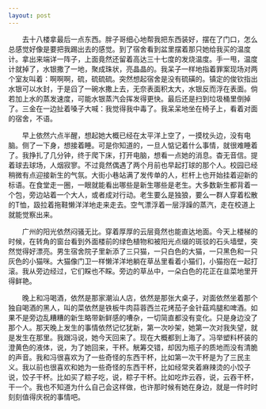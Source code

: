 ```yaml
---
layout: post
---
```

　　去十八楼拿最后一点东西。胖子哥细心地帮我把东西装好，摆在了门口，怎么总感觉好像是要把我踢出去的感觉。到了宿舍看到盆里摆着那只她给我买的温度计。拿出来端详一阵子，上面竟然还留着高达三十七度的发烧温度。手一甩，温度计就掉了，水银撒了一地，聚成珠状，亮晶晶的。我呆子一样地指着罪案现场对两个室友叫着：啊啊啊，硫，硫硫硫。突然想起宿舍是没有硫磺的。镇定的俊钦指出水银可以水封，于是舀了一碗水撒上去，无奈表面积太大，水银反而浮在表面。倘若加上水的蒸发速度，可能水银蒸汽会挥发得更快。最后还是扫到垃圾桶里倒掉了。三金在一边扯着嗓子大喊：我觉得我中毒了。我呆呆地坐在椅子上，看着对面的宿舍，不语。

　　早上依然六点半醒，想起她大概已经在太平洋上空了，一摸枕头边，没有电脑。侧了一下身，想接着睡。可是你知道的，一旦人惦记着什么事情，就很难睡着了。我挣扎了几分钟，终于爬下床，打开电脑，想看一点她的消息。杳无音信。提着球去球场，人烟寂寥。不过竟然偶遇了两个月前也早起打球的那个人。校园已经稍微有点迎接新生的气氛。大街小巷站满了发传单的人，栏杆上也开始挂着迎新的标语。在食堂走一圈，一眼就能看出哪些是新生哪些是老生。大多数新生都背着一个包，旁边站着一个大人，或者成对行动。老生要么是独狼，要么一群人穿着松散的T恤，趿拉着拖鞋懒洋洋地走来走去。空气漂浮着一层浮躁的蒸汽，走在校道上就能觉察出来。

　　广州的阳光依然闷骚无比。穿着厚厚的云层竟然也能直达地面。今天上楼梯的时候，在转角的窗台看到外面楼前的绿色植物和被阳光点缀的斑驳的石头墙壁，突然觉得好漂亮。男生宿舍院子里新添了三只猫，一只白色的大猫，一只黑色和一只灰色的小猫咪。大猫像门卫一样懒洋洋地躺在草丛里看着小猫们，小猫抱在一起打滚。我从旁边经过，它们睬也不睬。旁边的草丛中，一朵白色的花正在韭菜地里开得鲜艳。

　　晚上和冯喝酒，依然是那家潮汕人店，依然是那张大桌子，对面依然坐着那个独自喝酒的黑人，叫的菜依然是铁板牛肉蒜蓉西兰花烤茄子金针菇鸡腿和啤酒。如果不是旁边乱糟糟的新生略带新鲜感的嘈杂，一切简直都没有变化。只是身边没了那个人。那天晚上发生的事情依然记忆犹新，第一次吵架，她第一次对我失望，就是发生在那里。我跟冯说，她今天回来了。现在大概都到上海了。冯举塑料杯装的澄黄色的液体，说，为了她回来，干杯。觥筹交错，却因为瓶子的质地而没有清脆的声音。我和冯很喜欢为了一些奇怪的东西干杯，比如第一次干杯是为了三民主义。我以前也很喜欢和她为一些奇怪的东西干杯，比如经常夹着麻辣烫的小饺子说，饺子干杯。比如买了粽子吃，说，粽子干杯。比如吃炸云吞，说，云吞干杯，干一个。我也不知道为什么自己会这样做，也许那时候有她在身边，就是一件时时刻刻值得庆祝的事情吧。